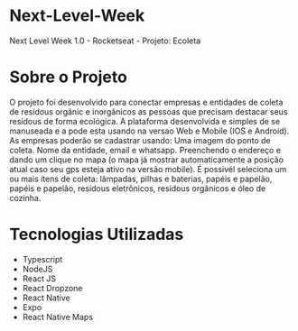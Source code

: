# Next-Level-Week
Next Level Week 1.0 - Rocketseat - Projeto: Ecoleta

# Sobre o Projeto 
O projeto foi desenvolvido para  conectar empresas e entidades de coleta  de resídous orgânic e inorgânicos as pessoas que precisam destacar seus resídous  de forma ecológica. 
A plataforma desenvolvida e simples de se manuseada e a pode  esta usando na versao Web e Mobile (IOS e Android).
As empresas poderão se cadastrar usando:
  Uma imagem do ponto de coleta.
  Nome da entidade, email e whatsapp.
  Preenchendo o endereço e dando um clique no mapa (o mapa já mostrar automaticamente a posição atual caso seu gps esteja ativo na versão mobile).
  É possivél seleciona um ou mais ítens de coleta:
  lâmpadas, pilhas e baterias, papéis e papelão, papéis e papelão, resídous eletrônicos, resídous orgânicos e óleo de cozinha.
  
# Tecnologias Utilizadas 

  * Typescript 
  * NodeJS
  * React JS
  * React Dropzone 
  * React Native
  * Expo
  * React Native Maps
  
  
  
 
